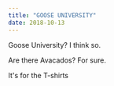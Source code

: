```yaml
---
title: "GOOSE UNIVERSITY"
date: 2018-10-13
---
```


Goose University? I think so.

Are there Avacados? For sure.

It's for the T-shirts 

